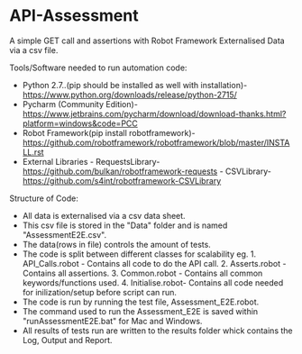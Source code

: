 # API-Assessment
A simple GET call and assertions with Robot Framework
Externalised Data via a csv file.

Tools/Software needed to run automation code:
  - Python 2.7..(pip should be installed as well with installation)-https://www.python.org/downloads/release/python-2715/
  - Pycharm (Community Edition)-https://www.jetbrains.com/pycharm/download/download-thanks.html?platform=windows&code=PCC
  - Robot Framework(pip install robotframework)-https://github.com/robotframework/robotframework/blob/master/INSTALL.rst 
  - External Libraries  - RequestsLibrary-https://github.com/bulkan/robotframework-requests
                       - CSVLibrary-https://github.com/s4int/robotframework-CSVLibrary
                      

Structure of Code:
 - All data is externalised via a csv data sheet.
 - This csv file is stored in the "Data" folder and is named "AssessmentE2E.csv".
 - The data(rows in file) controls the amount of tests.
 - The code is split between different classes for scalability 
  eg. 1. API_Calls.robot - Contains all code to do the API call.
      2. Asserts.robot   - Contains all assertions.
      3. Common.robot    - Contains all common keywords/functions used.
      4. Initialise.robot- Contains all code needed for inilization/setup before script can run.
 - The code is run by running the test file, Assessment_E2E.robot.
 - The command used to run the Assessment_E2E is saved within "runAssessmentE2E.bat" for Mac and Windows.
 - All results of tests run are written to the results folder whick contains the Log, Output and Report.
 
